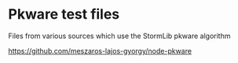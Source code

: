 # Pkware test files

Files from various sources which use the StormLib pkware algorithm

https://github.com/meszaros-lajos-gyorgy/node-pkware
